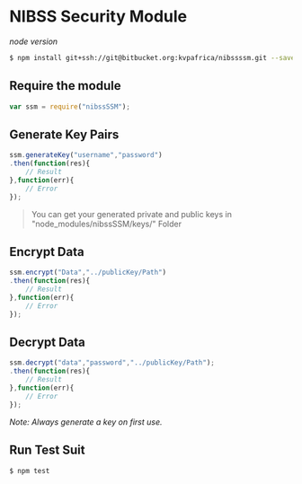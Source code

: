 # NIBSS Security Module
*node version*

```sh
$ npm install git+ssh://git@bitbucket.org:kvpafrica/nibssssm.git --save
```

## Require the module

```javascript
var ssm = require("nibssSSM");
```

## Generate Key Pairs

```javascript
ssm.generateKey("username","password")
.then(function(res){
    // Result
},function(err){
    // Error
});
```

> You can get your generated private and public keys in "node_modules/nibssSSM/keys/" Folder

## Encrypt Data

```javascript
ssm.encrypt("Data","../publicKey/Path")
.then(function(res){
    // Result
},function(err){
    // Error
});
```

## Decrypt Data

```javascript
ssm.decrypt("data","password","../publicKey/Path");
.then(function(res){
    // Result
},function(err){
    // Error
});
```

*Note: Always generate a key on first use.*

## Run Test Suit

```sh
$ npm test
```